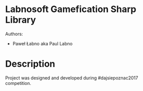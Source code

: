 # Labnosoft Gamefication Sharp Library

Authors:
* Paweł Łabno aka Paul Labno

# Description
Project was designed and developed during #dajsiepoznac2017 competition. 
